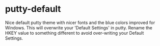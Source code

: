 # putty-default
Nice default putty theme with nicer fonts and the blue colors improved for Windows. 
This will overwrite your 'Default Settings' in putty.
Rename the HKEY value to something different to avoid over-writing your Default Settings. 
